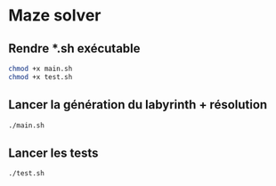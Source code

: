 # Maze solver

## Rendre *.sh exécutable

```bash
chmod +x main.sh
chmod +x test.sh
```

## Lancer la génération du labyrinth + résolution

```bash
./main.sh
```

## Lancer les tests

```bash
./test.sh
```